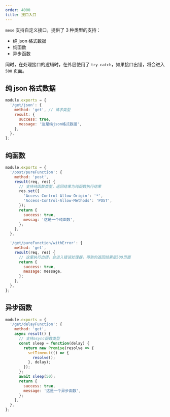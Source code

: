 ```yaml
---
order: 4000
title: 接口入口
---
```


`mese` 支持自定义接口，提供了 3 种类型的支持：

- 纯 json 格式数据
- 纯函数
- 异步函数

同时，在处理接口的逻辑时，在外层使用了 `try-catch`，如果接口出错，将会进入 `500` 页面。

## 纯 json 格式数据

```javascript
module.exports = {
  '/get/json': {
    method: 'get', // 请求类型
    result: {
      success: true,
      message: '这是纯json格式数据',
    },
  },
};
```

## 纯函数

```javascript
module.exports = {
  '/post/pureFunction': {
    method: 'post',
    result(req, res) {
      // 支持纯函数类型，返回结果为纯函数执行结果
      res.set({
        'Access-Control-Allow-Origin': '*',
        'Access-Control-Allow-Methods': 'POST',
      });
      return {
        success: true,
        messag: '这是一个纯函数',
      };
    },
  },

  '/get/pureFunction/withError': {
    method: 'get',
    result(req, res) {
      // 这里执行出错，会进入错误处理器，得到的返回结果是500页面
      return {
        success: true,
        message: message,
      };
    },
  },
};
```

## 异步函数

```javascript
module.exports = {
  '/get/delayFunction': {
    method: 'get',
    async result() {
      // 支持async函数类型
      const sleep = function(delay) {
        return new Promise(resolve => {
          setTimeout(() => {
            resolve();
          }, delay);
        });
      };
      await sleep(50);
      return {
        success: true,
        message: '这是一个异步函数',
      };
    },
  },
};
```
